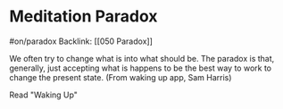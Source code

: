 # Meditation Paradox
#on/paradox 
Backlink: [[050 Paradox]]

We often try to change what is into what should be. The paradox is that, generally, just accepting what is happens to be the best way to work to change the present state. (From waking up app, Sam Harris)

Read "Waking Up"
